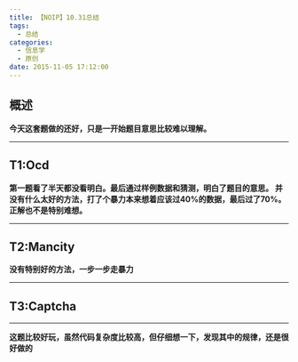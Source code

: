 ```yaml
---
title: 【NOIP】10.31总结
tags:
  - 总结
categories:
  - 信息学
  - 原创
date: 2015-11-05 17:12:00
---
```

<strong>概述
--
今天这套题做的还好，只是一开始题目意思比较难以理解。
****
<strong>T1:Ocd 
--
第一题看了半天都没看明白。最后通过样例数据和猜测，明白了题目的意思。
并没有什么太好的方法，打了个暴力本来想着应该过40%的数据，最后过了70%。正解也不是特别难想。
****
<strong>T2:Mancity 
--
没有特别好的方法，一步一步走暴力
****
<strong>T3:Captcha 
--
****
这题比较好玩，虽然代码复杂度比较高，但仔细想一下，发现其中的规律，还是很好做的